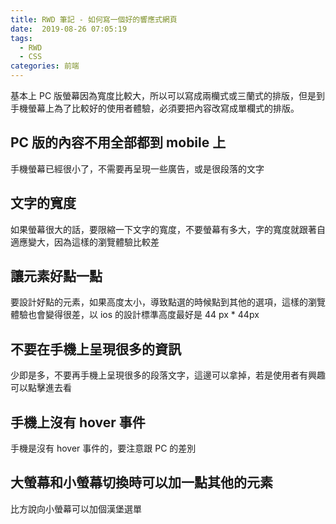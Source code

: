 ```yaml
---
title: RWD 筆記 - 如何寫一個好的響應式網頁
date:  2019-08-26 07:05:19
tags: 
  - RWD
  - CSS
categories: 前端
---
```


基本上 PC 版螢幕因為寬度比較大，所以可以寫成兩欗式或三蘭式的排版，但是到手機螢幕上為了比較好的使用者體驗，必須要把內容改寫成單欄式的排版。

## PC 版的內容不用全部都到 mobile 上
手機螢幕已經很小了，不需要再呈現一些廣告，或是很段落的文字

## 文字的寬度
如果螢幕很大的話，要限縮一下文字的寬度，不要螢幕有多大，字的寬度就跟著自適應變大，因為這樣的瀏覽體驗比較差

## 讓元素好點一點
要設計好點的元素，如果高度太小，導致點選的時候點到其他的選項，這樣的瀏覽體驗也會變得很差，以 ios 的設計標準高度最好是 44 px * 44px

## 不要在手機上呈現很多的資訊
少即是多，不要再手機上呈現很多的段落文字，這邊可以拿掉，若是使用者有興趣可以點擊進去看

## 手機上沒有 hover 事件
手機是沒有 hover 事件的，要注意跟 PC 的差別

## 大螢幕和小螢幕切換時可以加一點其他的元素
比方說向小螢幕可以加個漢堡選單
